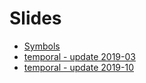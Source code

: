 # Slides

 * [Symbols](./symbols.talk/)
 * [temporal - update 2019-03](./temporal-2019-03/)
 * [temporal - update 2019-10](./temporal-2019-10/)